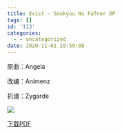 ```yaml
---
title: Exist - Soukyuu No Fafner OP
tags: []
id: '113'
categories:
  - - uncategorized
date: 2020-11-01 19:59:08
---
```


原曲：Angela

改编：Animenz

扒谱：Zygarde

![](https://animenz.anotia.top/wp-content/uploads/2020/11/image28129-1.png)

[下载PDF](https://animenz.anotia.top/wp-content/uploads/2020/11/Animenz-Exist.pdf)